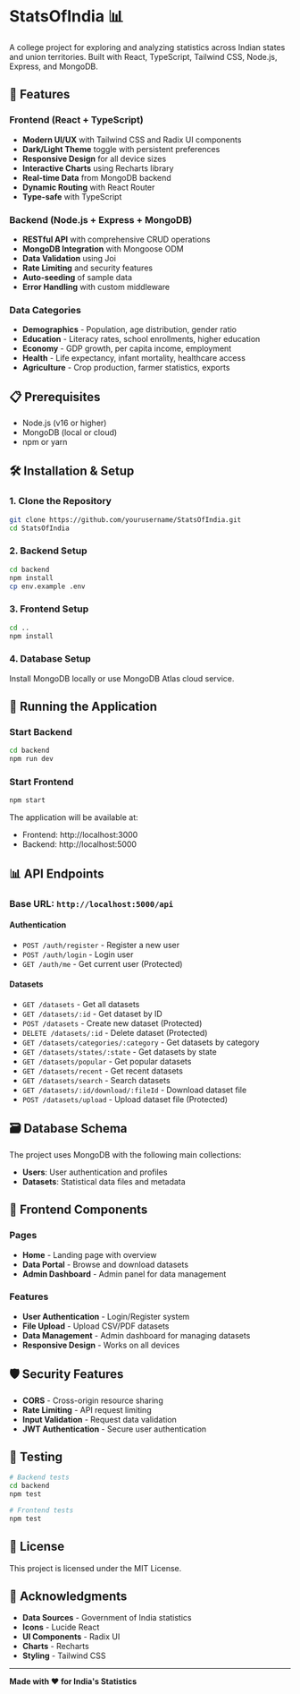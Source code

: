 # StatsOfIndia 📊

A college project for exploring and analyzing statistics across Indian states and union territories. Built with React, TypeScript, Tailwind CSS, Node.js, Express, and MongoDB.

## 🚀 Features

### Frontend (React + TypeScript)
- **Modern UI/UX** with Tailwind CSS and Radix UI components
- **Dark/Light Theme** toggle with persistent preferences
- **Responsive Design** for all device sizes
- **Interactive Charts** using Recharts library
- **Real-time Data** from MongoDB backend
- **Dynamic Routing** with React Router
- **Type-safe** with TypeScript

### Backend (Node.js + Express + MongoDB)
- **RESTful API** with comprehensive CRUD operations
- **MongoDB Integration** with Mongoose ODM
- **Data Validation** using Joi
- **Rate Limiting** and security features
- **Auto-seeding** of sample data
- **Error Handling** with custom middleware

### Data Categories
- **Demographics** - Population, age distribution, gender ratio
- **Education** - Literacy rates, school enrollments, higher education
- **Economy** - GDP growth, per capita income, employment
- **Health** - Life expectancy, infant mortality, healthcare access
- **Agriculture** - Crop production, farmer statistics, exports

## 📋 Prerequisites

- Node.js (v16 or higher)
- MongoDB (local or cloud)
- npm or yarn

## 🛠️ Installation & Setup

### 1. Clone the Repository
```bash
git clone https://github.com/yourusername/StatsOfIndia.git
cd StatsOfIndia
```

### 2. Backend Setup
```bash
cd backend
npm install
cp env.example .env
```

### 3. Frontend Setup
```bash
cd ..
npm install
```

### 4. Database Setup
Install MongoDB locally or use MongoDB Atlas cloud service.

## 🚀 Running the Application

### Start Backend
```bash
cd backend
npm run dev
```

### Start Frontend
```bash
npm start
```

The application will be available at:
- Frontend: http://localhost:3000
- Backend: http://localhost:5000

## 📊 API Endpoints

### Base URL: `http://localhost:5000/api`

#### Authentication
- `POST /auth/register` - Register a new user
- `POST /auth/login` - Login user
- `GET /auth/me` - Get current user (Protected)

#### Datasets
- `GET /datasets` - Get all datasets
- `GET /datasets/:id` - Get dataset by ID
- `POST /datasets` - Create new dataset (Protected)
- `DELETE /datasets/:id` - Delete dataset (Protected)
- `GET /datasets/categories/:category` - Get datasets by category
- `GET /datasets/states/:state` - Get datasets by state
- `GET /datasets/popular` - Get popular datasets
- `GET /datasets/recent` - Get recent datasets
- `GET /datasets/search` - Search datasets
- `GET /datasets/:id/download/:fileId` - Download dataset file
- `POST /datasets/upload` - Upload dataset file (Protected)

## 🗃️ Database Schema

The project uses MongoDB with the following main collections:
- **Users**: User authentication and profiles
- **Datasets**: Statistical data files and metadata

## 🎨 Frontend Components

### Pages
- **Home** - Landing page with overview
- **Data Portal** - Browse and download datasets
- **Admin Dashboard** - Admin panel for data management

### Features
- **User Authentication** - Login/Register system
- **File Upload** - Upload CSV/PDF datasets
- **Data Management** - Admin dashboard for managing datasets
- **Responsive Design** - Works on all devices

## 🛡️ Security Features

- **CORS** - Cross-origin resource sharing
- **Rate Limiting** - API request limiting
- **Input Validation** - Request data validation
- **JWT Authentication** - Secure user authentication

## 🧪 Testing

```bash
# Backend tests
cd backend
npm test

# Frontend tests
npm test
```

## 📄 License

This project is licensed under the MIT License.

## 🙏 Acknowledgments

- **Data Sources** - Government of India statistics
- **Icons** - Lucide React
- **UI Components** - Radix UI
- **Charts** - Recharts
- **Styling** - Tailwind CSS

---

**Made with ❤️ for India's Statistics** 